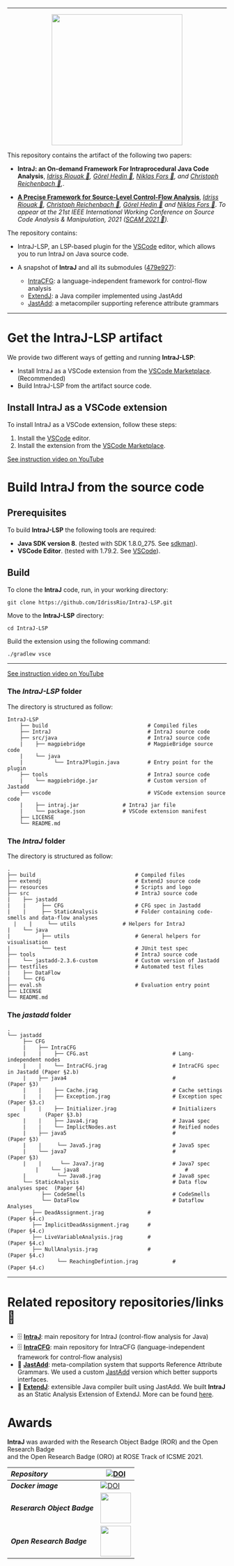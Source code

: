 
---
<p align="center">
  <img width="300"  src="https://raw.githubusercontent.com/lu-cs-sde/IntraJ/main/resources/logo.png">
</p>

This repository contains the artifact of the following two papers:

* __IntraJ: an On-demand Framework For Intraprocedural Java Code Analysis__, _[Idriss Riouak 🔗](https://orcid.org/0000-0003-3520-2262), [Görel Hedin 🔗](https://orcid.org/0000-0002-3003-2623), [Niklas Fors 🔗](https://orcid.org/0000-0003-2714-9457), and [Christoph Reichenbach 🔗](https://orcid.org/0000-0003-0608-7023),_.



* __[A Precise Framework for Source-Level Control-Flow Analysis](https://github.com/lu-cs-sde/IntraJSCAM2021/blob/main/intraj-preprint.pdf)__, _[Idriss Riouak 🔗](https://orcid.org/0000-0003-3520-2262), [Christoph Reichenbach 🔗](https://orcid.org/0000-0003-0608-7023), [Görel Hedin 🔗](https://orcid.org/0000-0002-3003-2623) and [Niklas Fors 🔗](https://orcid.org/0000-0003-2714-9457)_. _To appear at the 21st IEEE International Working Conference on Source Code Analysis & Manipulation, 2021 ([SCAM 2021 🔗](http://www.ieee-scam.org/2021))._


The repository contains:

* IntraJ-LSP, an LSP-based plugin for the [VSCode](https://code.visualstudio.com) editor, which allows you to run IntraJ on Java source code.

* A snapshot of **IntraJ** and all its submodules ([479e927](https://github.com/lu-cs-sde/IntraCFG/tree/479e9272809324296b623c6ff6872f216a10093d)):
	- [IntraCFG](https://github.com/lu-cs-sde/IntraCFG): a language-independent framework for control-flow analysis
	- [ExtendJ](https://extendj.org): a Java compiler implemented using JastAdd
	- [JastAdd](https://jastadd.org): a metacompiler supporting reference attribute grammars



---
# Get the IntraJ-LSP artifact
We provide two different ways of getting and running **IntraJ-LSP**:
  * Install IntraJ as a VSCode extension from the [VSCode Marketplace](https://marketplace.visualstudio.com/items?itemName=IdrissRiouak.IntraJ). (Recommended)
  * Build IntraJ-LSP from the artifact source code.

## Install IntraJ as a VSCode extension
To install IntraJ as a VSCode extension, follow these steps:

1. Install the [VSCode](https://code.visualstudio.com) editor.
2. Install the extension from the [VSCode Marketplace](https://marketplace.visualstudio.com/items?itemName=IdrissRiouak.IntraJ).

[See instruction video  on YouTube](https://www.youtube.com/watch?v=0sGQnrybMjY&ab_channel=IdrissRiouak)



# Build IntraJ from the source code
## Prerequisites

To build __IntraJ-LSP__ the following tools are required:

*  **Java SDK version 8**. (tested with  SDK 1.8.0_275. See [sdkman](https://sdkman.io)).
*  **VSCode Editor**. (tested with 1.79.2. See [VSCode](https://code.visualstudio.com)).


## Build
To clone the **IntraJ** code, run, in your working directory:
```
git clone https://github.com/IdrissRio/IntraJ-LSP.git
```

Move to the **IntraJ-LSP** directory:

```
cd IntraJ-LSP
```

Build the extension using the following command:

```
./gradlew vsce
```

---

[See instruction video  on YouTube](https://www.youtube.com/watch?v=FykUksYD7D4&feature=youtu.be&ab_channel=IdrissRiouak)



### The _IntraJ-LSP_ folder
The directory is structured as follow:

```
IntraJ-LSP
    ├── build                                # Compiled files
    ├── IntraJ                               # IntraJ source code
    ├── src/java                             # IntraJ source code
    |    ├── magpiebridge                    # MagpieBridge source code 
    |    └── java
    |          └── IntraJPlugin.java         # Entry point for the plugin
    ├── tools                                # IntraJ source code
    |    └── magpiebridge.jar                # Custom version of Jastadd
    ├── vscode                               # VSCode extension source code
    |    ├── intraj.jar 		     # IntraJ jar file
    |    └── package.json  		     # VSCode extension manifest
    ├── LICENSE
    └── README.md
```


### The _IntraJ_ folder
The directory is structured as follow:

    .
    ├── build                                # Compiled files
    ├── extendj                              # ExtendJ source code
    ├── resources                            # Scripts and logo
    ├── src                                  # IntraJ source code
    |    ├── jastadd                  
    |    |     ├── CFG                       # CFG spec in Jastadd
    |    |     ├── StaticAnalysis            # Folder containing code-smells and data-flow analyses
	  |    |     └── utils               # Helpers for IntraJ
    |    └── java
    |          ├── utils                     # General helpers for visualisation
    |          └── test                      # JUnit test spec
    ├── tools                                # IntraJ source code
    |    └── jastadd-2.3.6-custom            # Custom version of Jastadd
    ├── testfiles                            # Automated test files
    |    ├── DataFlow
    |    └── CFG
    ├── eval.sh                              # Evaluation entry point
    ├── LICENSE
    └── README.md



### The _jastadd_ folder

    .
    └── jastadd
         ├── CFG
         |    ├── IntraCFG
         |    |    ├── CFG.ast                           # Lang-independent nodes
         |    |    └── IntraCFG.jrag                     # IntraCFG spec in Jastadd (Paper §2.b)
         |    ├── java4                                  #                          (Paper §3)
         |    |    ├── Cache.jrag                        # Cache settings
         |    |    ├── Exception.jrag                    # Exception spec           (Paper §3.c)
         |    |    ├── Initializer.jrag                  # Initializers spec        (Paper §3.b)
         |    |    ├── Java4.jrag                        # Java4 spec
         |    |    └── ImplictNodes.ast                  # Reified nodes
         |    ├── java5                                  #                          (Paper §3)
         |    |     └── Java5.jrag                       # Java5 spec
         |    └── java7                                  #                          (Paper §3)
         |    |      └── Java7.jrag                      # Java7 spec
		     |    └── java8                                  #                         
         |          └── Java8.jrag                       # Java8 spec
         └── StaticAnalysis                              # Data flow analyses spec  (Paper §4)
               ├── CodeSmells                            # CodeSmells
               └── DataFlow                              # Dataflow Analyses
			├── DeadAssignment.jrag              #                          (Paper §4.c)
			├── ImplicitDeadAssignment.jrag      #                          (Paper §4.c)
			├── LiveVariableAnalysis.jrag        #                          (Paper §4.c)
			├── NullAnalysis.jrag                #                          (Paper §4.c)	
               		└── ReachingDefintion.jrag           #                          (Paper §4.c)

---

# Related repository repositories/links 🔗
 - 🗄 **[IntraJ](https://github.com/lu-cs-sde/IntraJ)**: main repository for IntraJ (control-flow analysis for Java)
 - 🗄 **[IntraCFG](https://github.com/lu-cs-sde/IntraCFG)**: main repository for IntraCFG (language-independent framework for control-flow analysis)
 - 🔗 **[JastAdd](https://jastadd.org)**: meta-compilation system that supports Reference Attribute Grammars. We used a custom [JastAdd](https://bitbucket.org/jastadd/jastadd2/src/f00c118684f4cc9b42931b5a491046e41d68b6bf/) version which better supports interfaces.
 - 🔗 **[ExtendJ](https://extendj.org)**: extensible Java compiler built using JastAdd. We built **IntraJ** as an Static Analysis Extension of ExtendJ. More can be found [here](https://bitbucket.org/extendj/analysis-template/src/master/). 

# Awards 
__IntraJ__ was awarded with the Research Object Badge (ROR) and the Open Research Badge  
and the Open Research Badge (ORO) at ROSE Track of ICSME 2021.

|_**Repository**_|[![DOI](https://zenodo.org/badge/DOI/10.5281/zenodo.5296618.svg)](https://doi.org/10.5281/zenodo.5296618)|
|:------------|---------------|
|_**Docker image**_|[![DOI](https://zenodo.org/badge/DOI/10.5281/zenodo.5296449.svg)](https://doi.org/10.5281/zenodo.5296449)|
|_**Reserarch Object Badge**_ | <a href="https://icsme2021.github.io/cfp/AEandROSETrack.html">  <img  width="70"  src="resources/Open_Research.png"> </a>|
|_**Open Research Badge**_| <a href="https://icsme2021.github.io/cfp/AEandROSETrack.html"><img width="70"  src="resources/Research_Objects.png"> </a>|


